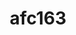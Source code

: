 ---
title: afc163
github: https://github.com/afc163
mode: dark
transition: 3s
archetype:
  - Little Bit of Everything
---